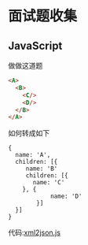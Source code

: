 # 面试题收集

## JavaScript
做做这道题  
```html
<A>  
  <B>  
    <C/>  
    <D/>  
  </B>  
</A>  
```
如何转成如下  
```
{  
  name: 'A',  
  children: [{  
     name: 'B'  
     children: [{  
       name: 'C'  
    }, {  
            name: 'D'  
        }]  
  }]  
}  
``` 

代码:[xml2json.js](src/xml2json.js)